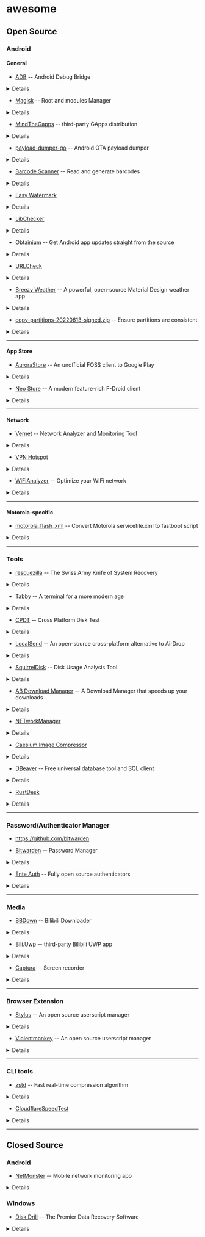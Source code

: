 # awesome

## Open Source

### Android

#### General

* [ADB](https://developer.android.com/studio/releases/platform-tools#downloads) -- Android Debug Bridge

<details><summary>Details</summary>

> Android SDK Platform-Tools is a component for the Android SDK. It includes tools that interface with the Android platform, primarily [`adb`](https://developer.android.com/studio/command-line/adb) and [`fastboot`](https://android.googlesource.com/platform/system/core/+/master/fastboot/#fastboot).

</details>

* [Magisk](https://github.com/topjohnwu/Magisk/releases/latest) -- Root and modules Manager

<details><summary>Details</summary>

> Magisk is a suite of open source software for customizing Android, supporting devices higher than Android 5.0.
Some highlight features:
>
> * MagiskSU: Provide root access for applications
> * Magisk Modules: Modify read-only partitions by installing modules
> * MagiskBoot: The most complete tool for unpacking and repacking Android boot images
> * Zygisk: Run code in every Android applications' processes

</details>

* [MindTheGapps](https://androidfilehost.com/?w=files&flid=322935) -- third-party GApps distribution

<details><summary>Details</summary>

> Google apps are the proprietary Google-branded applications that come pre-installed with most Android devices, such as the Play Store, Gmail, Maps, etc. Due to licensing restrictions, these apps cannot come pre-installed with LineageOS and must be installed separately. The Google apps are not required to boot or run LineageOS, however many users find them beneficial to take full advantage of the Android ecosystem.
> 
> These apps have been packaged by developers independent of LineageOS, and download links have been provided for your convenience only. It is possible to perform a “backup” of the Google apps on your device and then “restore” them, but this does take additional steps which are not covered here.
>
> The Google apps packages are **not supported** in any way by LineageOS.
>
> source: [Google apps - LineageOS Wiki](https://wiki.lineageos.org/gapps)

</details>

* [payload-dumper-go](https://github.com/ssut/payload-dumper-go/releases/latest) -- Android OTA payload dumper

<details><summary>Details</summary>

> An android OTA payload dumper written in Go.

</details>

* [Barcode Scanner](https://gitlab.com/Atharok/BarcodeScanner) -- Read and generate barcodes

<details><summary>Details</summary>

> Barcode Scanner is a free and open-source app that allows you to read and generate barcodes. This app respects your privacy. It does not contain any trackers and does not collect any data.

</details>

* [Easy Watermark](https://github.com/rosuH/EasyWatermark/releases/latest)

<details><summary>Details</summary>
 
 > Securely, easily add a watermark to your sensitive photos. To prevent them from being leaked or exploited by the BAD GUY.

</details>

* [LibChecker](https://github.com/LibChecker/LibChecker/releases/latest)

<details><summary>Details</summary>
 
 > This app is used to view the third-party libraries used by applications in your device. It can view the ABI architecture of the application's native library (in general, whether the application is 64-bit or 32-bit). It can also view well-known libraries marked by The [Rule Repository](https://github.com/LibChecker/LibChecker-Rules), and can even sort and view them according to the number of libraries references.

</details>

* [Obtainium](https://github.com/ImranR98/Obtainium/releases/latest) -- Get Android app updates straight from the source

<details><summary>Details</summary>

> Obtainium allows you to install and update apps directly from their releases pages, and receive notifications when new releases are made available.

</details>

* [URLCheck](https://github.com/TrianguloY/URLCheck/releases/latest)

<details><summary>Details</summary>

> URLCheck acts as an amazingly customizable and powerful intermediary when opening url links, allowing, among other things: to remove trackers, affiliate links, unnecessary elements, check Hosts, facilitating link holding and sharing, protecting against certain phishing techniques and many more...

</details>

* [Breezy Weather](https://github.com/breezy-weather/breezy-weather/releases/latest) -- A powerful, open-source Material Design weather app

<details><summary>Details</summary>

> Breezy Weather is a free and open-source Android weather app, forked from Geometric Weather, adding new features, sources, modernizing code, fixing bugs, updating dependencies for security reasons, etc., while keep having a smooth user and developer experience in mind.

</details>

* [copy-partitions-20220613-signed.zip](https://mirrorbits.lineageos.org/tools/copy-partitions-20220613-signed.zip) -- Ensure partitions are consistent

<details><summary>Details</summary>

> **Ensuring all firmware partitions are consistent**
>
> NOTE: The steps below only need to be run once per device.
>
> In some cases, the inactive slot can be unpopulated or contain much older firmware than the active slot, leading to various issues including a potential hard-brick. We can ensure none of that will happen by copying the contents of the active slot to the inactive slot.

</details>

---

#### App Store

* [AuroraStore](https://gitlab.com/AuroraOSS/AuroraStore) -- An unofficial FOSS client to Google Play

<details><summary>Details</summary>

> Aurora Store enables you to search and download apps from the official Google Play store. You can check app descriptions, screenshots, updates, reviews, and download the APK directly from Google Play to your device.

</details>

* [Neo Store](https://github.com/NeoApplications/Neo-Store/releases/latest) -- A modern feature-rich F-Droid client

<details><summary>Details</summary>

> The modern and feature-rich F-Droid client for everyone!

</details>

---

#### Network

* [Vernet](https://github.com/TrianguloY/URLCheck/releases/latest) -- Network Analyzer and Monitoring Tool

<details><summary>Details</summary>

> Vernet - Network Analyzer and Monitoring Tool

</details>

* [VPN Hotspot](https://codeberg.org/zinga/VPNHotspot)

<details><summary>Details</summary>

> Connecting things to your VPN made simple. Share your VPN connection over hotspot or repeater. (**root required**)

</details>

* [WiFiAnalyzer](https://github.com/VREMSoftwareDevelopment/WiFiAnalyzer/releases/latest) -- Optimize your WiFi network

<details><summary>Details</summary>

> Optimize your WiFi network, by checking WiFi network status, signal strength and identifying crowded channels using WiFiAnalyzer

</details>

---

#### Motorola-specific

* [motorola_flash_xml](https://gitlab.com/ThomasHastings/motorola_flash_xml) -- Convert Motorola servicefile.xml to fastboot script

<details><summary>Details</summary>

> This is a tool that creates a fastboot script from a Motorola servicefile.xml file.
The original idea comes from [RootJunky on GitHub](https://github.com/rootjunky/Motorola-XML-To-Batch-Script), but it seemed not to work for my Edge 20 Pro. The fastboot-related files are taken from that repo.

</details>

---

### Tools

* [rescuezilla](https://github.com/rescuezilla/rescuezilla/releases/latest) -- The Swiss Army Knife of System Recovery

<details><summary>Details</summary>


> Rescuezilla is an easy-to-use disk cloning and imaging application that's fully compatible with Clonezilla — the industry-standard trusted by tens of millions.
>
> Disk imaging is the process of making a backup of your computer's hard drive which is managed as files stored on an external hard drive, and 'disk cloning' is the process of making a direct copy without needing a third drive for temporary storage.

</details>

* [Tabby](https://github.com/Eugeny/tabby/releases/latest) -- A terminal for a more modern age

<details><summary>Details</summary>
 
 > Tabby (formerly Terminus) is a highly configurable terminal emulator, SSH and serial client for Windows, macOS and Linux.

</details>

* [CPDT](https://github.com/maxim-saplin/CrossPlatformDiskTest/releases/latest) -- Cross Platform Disk Test

<details><summary>Details</summary>
 
 > Measuring storage performance (SSD, HDD, USB Flash etc.) and RAM speed across Windows, macOS and Android devices. Random and sequential throughput (read/write operations) is calculted in MB/s and can be compared in consistent and reliable manner between mobile and desktop platfotms and devices.

</details>

* [LocalSend](https://github.com/localsend/localsend/releases/latest) -- An open-source cross-platform alternative to AirDrop

<details><summary>Details</summary>
 
 > LocalSend is a free, open-source app that allows you to securely share files and messages with nearby devices over your local network without needing an internet connection.

</details>

* [SquirrelDisk](https://github.com/adileo/squirreldisk/releases/latest) -- Disk Usage Analysis Tool

<details><summary>Details</summary>
 
 > The easiest open source app you will ever use to detect huge files. Built with Rust + React (Tauri).
 >
 > Squirreldisk is an open source alternative to softwares like: WinDirStat, WizTree, TreeSize and DaisyDisk.

</details>

* [AB Download Manager](https://github.com/amir1376/ab-download-manager/releases/latest) -- A Download Manager that speeds up your downloads

<details><summary>Details</summary>
 
 > AB Download Manager is a desktop app which lets you manage and organize your download files better than before

</details>

* [NETworkManager](https://github.com/BornToBeRoot/NETworkManager/releases/latest)

<details><summary>Details</summary>
 
 > A powerful tool for managing networks and troubleshoot network problems

</details>

* [Caesium Image Compressor](https://github.com/Lymphatus/caesium-image-compressor/releases/latest)

<details><summary>Details</summary>
 
 > Caesium is an image compression software that helps you store, send and share digital pictures, supporting JPG, PNG, WebP and TIFF formats. You can quickly reduce the file size (and resolution, if you want) by preserving the overall quality of the image.

</details>


* [DBeaver](https://github.com/dbeaver/dbeaver/releases/latest) -- Free universal database tool and SQL client

<details><summary>Details</summary>
 
 > Free multi-platform database tool for developers, SQL programmers, database administrators and analysts. Supports any database which has JDBC driver (which basically means - ANY database).

</details>

* [RustDesk](https://github.com/rustdesk/rustdesk/releases/latest)

<details><summary>Details</summary>
 
 > An open-source remote desktop application designed for self-hosting, as an alternative to TeamViewer.

</details>

---

### Password/Authenticator Manager

* https://github.com/bitwarden

* [Bitwarden](https://github.com/bitwarden) -- Password Manager

<details><summary>Details</summary>
 
 > Bitwarden Password Manager enables businesses and individuals to protect their online data in the face of rising cybercrime threats. Use Bitwarden Password Manager to generate strong, unique passwords for every account you use online.

</details>

* [Ente Auth](https://github.com/ente-io/ente/releases/latest) -- Fully open source authenticators

<details><summary>Details</summary>
 
 > Ente is a service that provides a fully open source, end-to-end encrypted platform for you to store your data in the cloud without needing to trust the service provider. On top of this platform, we have built two apps so far: Ente Photos (an alternative to Apple and Google Photos) and Ente Auth (a 2FA alternative to the deprecated Authy).

</details>

---

### Media

* [BBDown](https://github.com/nilaoda/BBDown/releases/latest) -- Bilibili Downloader

<details><summary>Details</summary>

> 一款命令行式哔哩哔哩下载器. Bilibili Downloader.

 command demo:
 
```batch
 BBDown --encoding-priority hevc -mt --work-dir "D:\Downloads" -p 1 "BV1rG411j7u9"
 ```

</details>

* [Bili.Uwp](https://github.com/Richasy/Bili.Uwp/releases/latest) -- third-party Bilibili UWP app

<details><summary>Details</summary>

> 哔哩 是一款 哔哩哔哩 的第三方应用，使用 UWP 框架开发，是原生的 Windows 应用，支持 Windows 10/11 桌面系统以及版本号在 22000 以上的 XBOX。主打设计和易用性。
>
> 将链接 `ms-windows-store://pdp/?productid=9mvn4nslt150` 复制到浏览器地址栏打开，从 Microsoft Store 下载。

</details>

* [Captura](https://github.com/MathewSachin/Captura/releases/latest) -- Screen recorder

<details><summary>Details</summary>
 
 > Capture Screen, WebCam, Audio, Cursor, Mouse Clicks and Keystrokes.

</details>

---

### Browser Extension

* [Stylus](https://github.com/openstyles/stylus#releases) -- An open source userscript manager

<details><summary>Details</summary>
 
 > Redesign the web with Stylus, a user-style manager. Stylus allows you to easily install themes and skins for many popular sites.

* CSDN - 纯净版 by [otisqzhang](https://uso.kkx.one/style/183456)
* 纯净版 CSDN by [codog-in-github](https://userstyles.world/style/4261/csdn)

</details>

* [Violentmonkey](https://github.com/violentmonkey/violentmonkey) -- An open source userscript manager

<details><summary>Details</summary>
 
 > Violentmonkey provides userscripts support for browsers. It works on browsers with WebExtensions support.

* Custom aliyundrive by [invobzvr](https://cdn.jsdelivr.net/gh/invobzvr/invotoys.js@master/aliyundrive/source.user.js)

</details>

---

### CLI tools

* [zstd](https://github.com/facebook/zstd) -- Fast real-time compression algorithm

<details><summary>Details</summary>
 
 > Zstandard, or `zstd` as short version, is a fast lossless compression algorithm, targeting real-time compression scenarios at zlib-level and better compression ratios. It's backed by a very fast entropy stage, provided by [Huff0 and FSE library](https://github.com/Cyan4973/FiniteStateEntropy).

demo:

```bash
# Use the -v (verbose) option to see detailed output about zstd’s progress as it compresses your file(s).
tar -I 'zstd -v' -cvf example.tar.zst example/

# To decompress a tar archive with the .tar.zst file extension, use the following command syntax.
tar -I zstd -xvf example.tar.zst
```

</details>

* [CloudflareSpeedTest](https://github.com/XIU2/CloudflareSpeedTest)

<details><summary>Details</summary>

demo:

```batch
@echo off

CloudflareST.exe -f "%~dp0ip.txt" -dn 20 -o "" -sl 5 -tl 300

PAUSE
```

</details>

---

## Closed Source

### Android

* [NetMonster](https://play.google.com/store/apps/details?id=cz.mroczis.netmonster) -- Mobile network monitoring app

<details><summary>Details</summary>
 
 > NetMonster collects, shows and stores information about nearby cell towers. Each tower has its unique set of identifiers and NetMonster will show you them. In select areas and countries precise locations are available.
 >
 > NetMonster is based on open-source library [NetMonster Core](https://github.com/mroczis/netmonster-core)

</details>

### Windows

* [Disk Drill](http://www.cleverfiles.com/) -- The Premier Data Recovery Software

<details><summary>Details</summary>
 
 > Restore Data on Any Internal or External Storage Device, iOS, iPadOS, and Android

</details>
